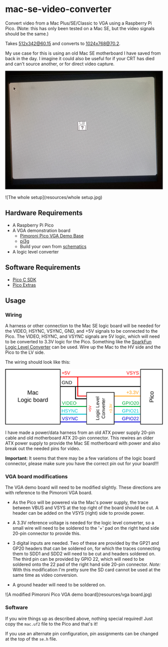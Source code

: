 # mac-se-video-converter
Convert video from a Mac Plus/SE/Classic to VGA using a Raspberry Pi Pico. (Note: this has only been tested on a Mac SE, but the video signals should be the same.)

Takes 512x342@60.15 and converts to 1024x768@70.2.

My use case for this is using an old Mac SE motherboard I have saved from back in the day. I imagine it could also be useful for if your CRT has died and can't source another, or for direct video capture.

![A picture of it in action of my NEC LCD1450NX](resources/screenshot.jpg)

![The whole setup](resources/whole setup.jpg)

## Hardware Requirements
* A Raspberry Pi Pico
* A VGA demonstration board
    * [Pimoroni Pico VGA Demo Base](https://shop.pimoroni.com/products/pimoroni-pico-vga-demo-base?variant=32369520672851)
    * [pi3g](https://buyzero.de/products/raspberry-pi-pico-vga-audio-sd-expansion-board?variant=39412666335412)
    * Build your own from [schematics](https://datasheets.raspberrypi.com/rp2040/hardware-design-with-rp2040.pdf)
* A logic level converter

## Software Requirements
* [Pico C SDK](https://github.com/raspberrypi/pico-sdk])
* [Pico Extras](https://github.com/raspberrypi/pico-extras)

## Usage

### Wiring

A harness or other connection to the Mac SE logic board will be needed for the VIDEO, HSYNC, VSYNC, GND, and +5V signals to be connected to the Pico. The VIDEO, HSYNC, and VSYNC signals are 5V logic, which will need to be converted to 3.3V logic for the Pico. Something like the [SparkFun Logic Level Converter](https://www.sparkfun.com/products/12009) can be used. Wire up the Mac to the HV side and the Pico to the LV side.

The wiring should look like this:

![Wiring overview](resources/wiring.png)

I have made a power/data harness from an old ATX power supply 20-pin cable and old motherboard ATX 20-pin connector. This rewires an older ATX power supply to provide the Mac SE motherboard with power and also break out the needed pins for video.

**Important:** It seems that there may be a few variations of the logic board connector, please make sure you have the correct pin out for your board!!!

### VGA board modifications

The VGA demo board will need to be modified slightly. These directions are with reference to the Pimoroni VGA board.

* As the Pico will be powered via the Mac's power supply, the trace between VBUS and VSYS at the top right of the board should be cut. A header can be added on the VSYS (right) side to provide power.

* A 3.3V reference voltage is needed for the logic level converter, so a small wire will need to be soldered to the '+' pad on the right hand side 20-pin connector to provide this.

* 3 digital inputs are needed. Two of these are provided by the GP21 and GP20 headers that can be soldered on, for which the traces connecting them to SDD1 and SDD2 will need to be cut and headers soldered on. The third pin can be provided by GPIO 22, which will need to be soldered onto the 22 pad of the right hand side 20-pin connector. *Note:* With this modification I'm pretty sure the SD card cannot be used at the same time as video conversion.

* A ground header will need to be soldered on.

![A modified Pimoroni Pico VGA demo board](resources/vga board.jpg)

### Software

If you wire things up as described above, nothing special required! Just copy the `mac.uf2` file to the Pico and that's it!

If you use an alternate pin configuration, pin assignments can be changed at the top of the `se.h` file.
